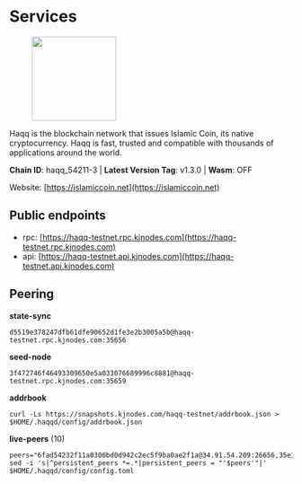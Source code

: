 # Services

<figure><img src="https://raw.githubusercontent.com/kj89/testnet_manuals/main/pingpub/logos/haqq.png" width="150" alt=""><figcaption></figcaption></figure>

Haqq is the blockchain network that issues Islamic Coin,  its native cryptocurrency. Haqq is fast, trusted and  compatible with thousands of applications around the world.

**Chain ID**: haqq_54211-3 | **Latest Version Tag**: v1.3.0 | **Wasm**: OFF

Website: [https://islamiccoin.net](https://islamiccoin.net)


## Public endpoints

* rpc: [https://haqq-testnet.rpc.kjnodes.com](https://haqq-testnet.rpc.kjnodes.com)
* api: [https://haqq-testnet.api.kjnodes.com](https://haqq-testnet.api.kjnodes.com)

## Peering

**state-sync**

```
d5519e378247dfb61dfe90652d1fe3e2b3005a5b@haqq-testnet.rpc.kjnodes.com:35656
```

**seed-node**

```
3f472746f46493309650e5a033076689996c8881@haqq-testnet.rpc.kjnodes.com:35659
```

**addrbook**
```
curl -Ls https://snapshots.kjnodes.com/haqq-testnet/addrbook.json > $HOME/.haqqd/config/addrbook.json
```

**live-peers** (10)
```
peers="6fad54232f11a0306bd0d942c2ec5f9ba0ae2f1a@34.91.54.209:26656,35e1bf6fda8a37c9c4872527a30b1fe26b0a155f@45.13.59.201:26656,9eb507f9365313dbe7f426050fec9648298f58ee@109.205.183.51:26656,26a5bd6fb59f4dcd25f20bbc53b88860b2598f7d@65.21.91.50:35656,d5519e378247dfb61dfe90652d1fe3e2b3005a5b@65.109.68.190:35656,59af99085c961a6a5c8dc4bc8b3abffda16ddccb@135.181.38.62:26656,ee0328492fd21eee29ecbde19b52dfde6bd5da54@176.9.146.72:46656,9e288261ac5e42f25bd281f2564d756596aded6c@95.216.7.169:26656,7f4b4501af5f744210dcad95fb9b3915283fd0e9@185.244.182.203:26656,e576d332451c7c3c0c5c753b1bbd4e670b1ecfc7@5.161.97.83:26656"
sed -i 's|^persistent_peers *=.*|persistent_peers = "'$peers'"|' $HOME/.haqqd/config/config.toml
```
